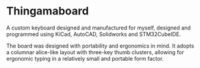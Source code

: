 # Thingamaboard
A custom keyboard designed and manufactured for myself, designed and programmed using KiCad, AutoCAD, Solidworks and STM32CubeIDE.

The board was designed with portability and ergonomics in mind. It adopts a columnar alice-like layout with three-key thumb clusters, allowing for ergonomic typing in a relatively small and portable form factor.

